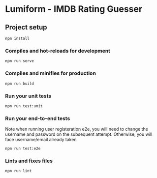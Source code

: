 # Lumiform - IMDB Rating Guesser

## Project setup

```
npm install
```

### Compiles and hot-reloads for development

```
npm run serve
```

### Compiles and minifies for production

```
npm run build
```

### Run your unit tests

```
npm run test:unit
```

### Run your end-to-end tests

Note when running user registeration e2e, you will need to change the username and password
on the subsequent attempt. Otherwise, you will face username/email already taken

```
npm run test:e2e
```

### Lints and fixes files

```
npm run lint
```
